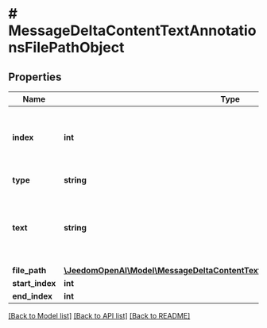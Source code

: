 # # MessageDeltaContentTextAnnotationsFilePathObject

## Properties

Name | Type | Description | Notes
------------ | ------------- | ------------- | -------------
**index** | **int** | The index of the annotation in the text content part. |
**type** | **string** | Always &#x60;file_path&#x60;. |
**text** | **string** | The text in the message content that needs to be replaced. | [optional]
**file_path** | [**\JeedomOpenAI\Model\MessageDeltaContentTextAnnotationsFilePathObjectFilePath**](MessageDeltaContentTextAnnotationsFilePathObjectFilePath.md) |  | [optional]
**start_index** | **int** |  | [optional]
**end_index** | **int** |  | [optional]

[[Back to Model list]](../../README.md#models) [[Back to API list]](../../README.md#endpoints) [[Back to README]](../../README.md)
